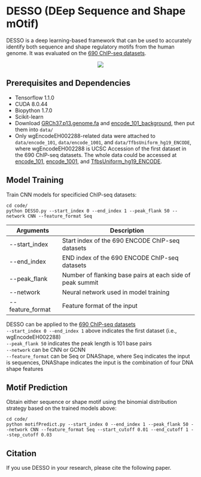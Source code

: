# DESSO (DEep Sequence and Shape mOtif)
DESSO is a deep learning-based framework that can be used to accurately identify both sequence and shape regulatory motifs from the human genome. It was evaluated on the [690 ChIP-seq datasets](https://genome.ucsc.edu/ENCODE/downloads.html).

<p align="center"> 
<img src="https://github.com/viyjy/DESSO/blob/master/Figure.PNG">
</p>

## Prerequisites and Dependencies
* Tensorflow 1.1.0
* CUDA 8.0.44
* Biopython 1.7.0
* Scikit-learn
* Download [GRCh37.p13.genome.fa](http://bmbl.sdstate.edu/downloadFiles/DESSO/GRCh37.p13.genome.fa) and [encode_101_background](http://bmbl.sdstate.edu/downloadFiles/DESSO/encode_101_background.7z), then put them into ```data/```
* Only wgEncodeEH002288-related data were attached to ```data/encode_101```, ```data/encode_1001```, and ```data/TfbsUniform_hg19_ENCODE```, where wgEncodeEH002288 is UCSC Accession of the first dataset in the 690 ChIP-seq datasets. The whole data could be accessed at [encode_101](), [encode_1001](), and [TfbsUniform_hg19_ENCODE]().

## Model Training
Train CNN models for specificied ChIP-seq datasets: 
```
cd code/
python DESSO.py --start_index 0 --end_index 1 --peak_flank 50 --network CNN --feature_format Seq
```
Arguments | Description
--------------|---------------------------------------------------------
--start_index | Start index of the 690 ENCODE ChIP-seq datasets
--end_index | END index of the 690 ENCODE ChIP-seq datasets
--peak_flank | Number of flanking base pairs at each side of peak summit
--network | Neural network used in model training
--feature_format | Feature format of the input

DESSO can be applied to the [690 ChIP-seq datasets](https://genome.ucsc.edu/ENCODE/downloads.html) <br/>
```--start_index 0 --end_index 1``` above indicates the first dataset (i.e., wgEncodeEH002288) <br/>
```--peak_flank 50``` indicates the peak length is 101 base pairs <br/>
```--network``` can be CNN or GCNN <br/>
```--feature_format``` can be Seq or DNAShape, where Seq indicates the input is sequences, DNAShape indicates the input is the combination of four DNA shape features

## Motif Prediction
Obtain either sequence or shape motif using the binomial distribution strategy based on the trained models above:
```
cd code/
python motifPredict.py --start_index 0 --end_index 1 --peak_flank 50 --network CNN --feature_format Seq --start_cutoff 0.01 --end_cutoff 1 --step_cutoff 0.03
```

## Citation
If you use DESSO in your research, please cite the following paper.
